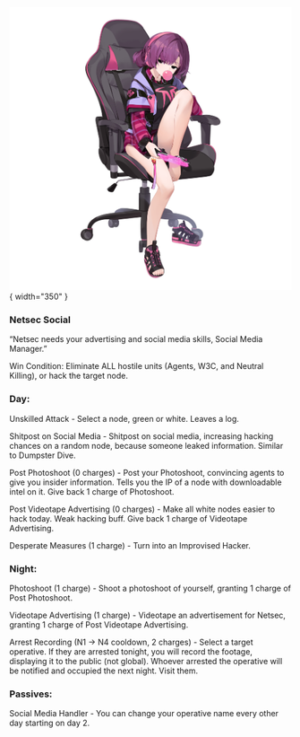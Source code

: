 ![socialmediamanager.png](Images/socialmediamanager.png){ width="350" }

### **Netsec Social**

“Netsec needs your advertising and social media skills, Social Media Manager.”

Win Condition: Eliminate ALL hostile units (Agents, W3C, and Neutral Killing), or hack the target node.

### **Day:**

Unskilled Attack - Select a node, green or white. Leaves a log.

Shitpost on Social Media - Shitpost on social media, increasing hacking chances on a random node, because someone leaked information. Similar to Dumpster Dive.

Post Photoshoot (0 charges) - Post your Photoshoot, convincing agents to give you insider information. Tells you the IP of a node with downloadable intel on it. Give back 1 charge of Photoshoot.

Post Videotape Advertising (0 charges) - Make all white nodes easier to hack today. Weak hacking buff. Give back 1 charge of Videotape Advertising.

Desperate Measures (1 charge) - Turn into an Improvised Hacker.

### **Night:**

Photoshoot (1 charge) - Shoot a photoshoot of yourself, granting 1 charge of Post Photoshoot.

Videotape Advertising (1 charge) - Videotape an advertisement for Netsec, granting 1 charge of Post Videotape Advertising.

Arrest Recording (N1 -> N4 cooldown, 2 charges) - Select a target operative. If they are arrested tonight, you will record the footage, displaying it to the public (not global). Whoever arrested the operative will be notified and occupied the next night. Visit them.

### **Passives:**

Social Media Handler - You can change your operative name every other day starting on day 2.